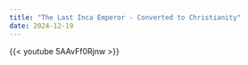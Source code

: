 ```yaml
---
title: "The Last Inca Emperor - Converted to Christianity"
date: 2024-12-19
---
```


{{< youtube 5AAvFf0Rjnw >}}
